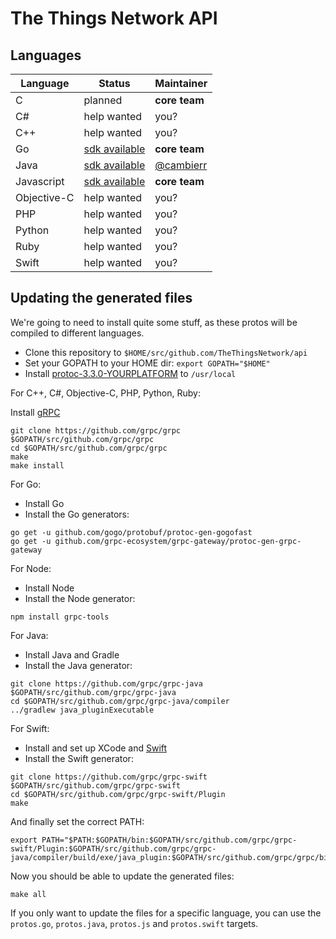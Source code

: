 # The Things Network API

## Languages

| **Language** | **Status**  | **Maintainer** |
| ------------ | ----------- | -------------- |
| C            | planned     | **core team**  |
| C#           | help wanted | you?           |
| C++          | help wanted | you?           |
| Go           | [sdk available](https://github.com/TheThingsNetwork/go-app-sdk) | **core team** |
| Java         | [sdk available](https://github.com/TheThingsNetwork/java-app-sdk) | [@cambierr](https://github.com/cambierr) |
| Javascript   | [sdk available](https://github.com/TheThingsNetwork/node-app-sdk) | **core team** |
| Objective-C  | help wanted | you?           |
| PHP          | help wanted | you?           |
| Python       | help wanted | you?           |
| Ruby         | help wanted | you?           |
| Swift        | help wanted | you?           |

## Updating the generated files

We're going to need to install quite some stuff, as these protos will be compiled to different languages.

- Clone this repository to `$HOME/src/github.com/TheThingsNetwork/api`
- Set your GOPATH to your HOME dir: `export GOPATH="$HOME"`
- Install [protoc-3.3.0-YOURPLATFORM](https://github.com/google/protobuf/releases/tag/v3.3.0) to `/usr/local`

For C++, C#, Objective-C, PHP, Python, Ruby:

Install [gRPC](https://github.com/grpc/grpc/blob/master/INSTALL.md)

```
git clone https://github.com/grpc/grpc $GOPATH/src/github.com/grpc/grpc
cd $GOPATH/src/github.com/grpc/grpc
make
make install
```

For Go:

- Install Go
- Install the Go generators:

```
go get -u github.com/gogo/protobuf/protoc-gen-gogofast
go get -u github.com/grpc-ecosystem/grpc-gateway/protoc-gen-grpc-gateway
```

For Node:

- Install Node
- Install the Node generator:

```
npm install grpc-tools
```

For Java:

- Install Java and Gradle
- Install the Java generator:

```
git clone https://github.com/grpc/grpc-java $GOPATH/src/github.com/grpc/grpc-java
cd $GOPATH/src/github.com/grpc/grpc-java/compiler
../gradlew java_pluginExecutable
```

For Swift:

- Install and set up XCode and [Swift](https://swift.org/download/#installation)
- Install the Swift generator:

```
git clone https://github.com/grpc/grpc-swift $GOPATH/src/github.com/grpc/grpc-swift
cd $GOPATH/src/github.com/grpc/grpc-swift/Plugin
make
```

And finally set the correct PATH:

```
export PATH="$PATH:$GOPATH/bin:$GOPATH/src/github.com/grpc/grpc-swift/Plugin:$GOPATH/src/github.com/grpc/grpc-java/compiler/build/exe/java_plugin:$GOPATH/src/github.com/grpc/grpc/bins/opt"
```

Now you should be able to update the generated files:

```
make all
```

If you only want to update the files for a specific language, you can use the `protos.go`, `protos.java`, `protos.js` and `protos.swift` targets.
